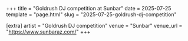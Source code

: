 +++
title = "Goldrush DJ competition at Sunbar"
date = 2025-07-25
template = "page.html"
slug = "2025-07-25-goldrush-dj-competition"

[extra]
artist = "Goldrush DJ competition"
venue = "Sunbar"
venue_url = "https://www.sunbaraz.com/"
+++
